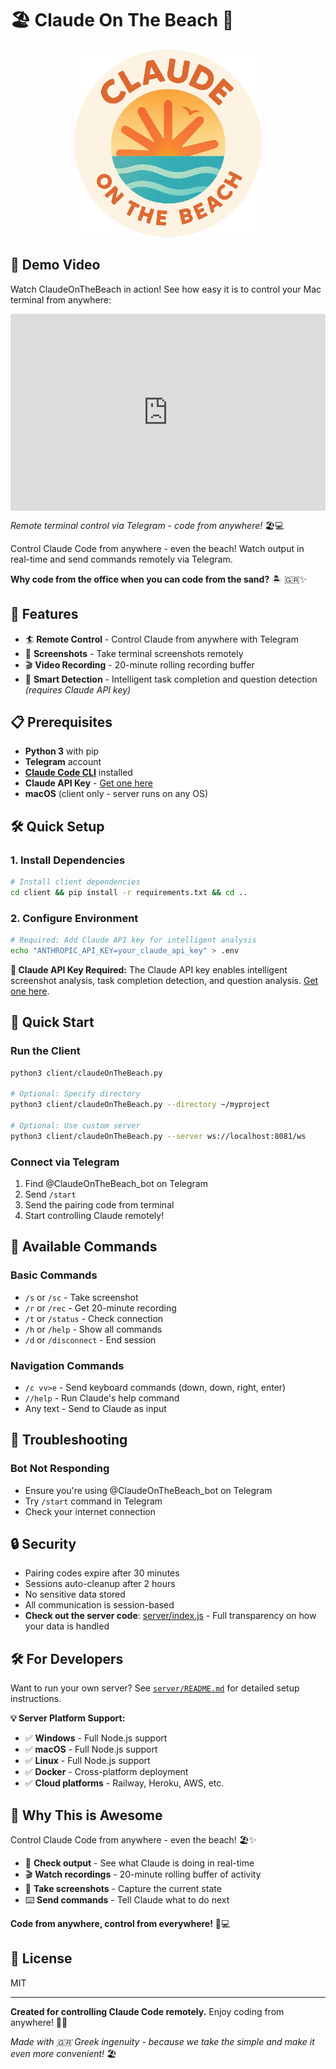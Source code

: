 # 🏖️ Claude On The Beach 🌊

<p align="center">
  <img src="assets/ClaudeOnTheBeach-circle.png" alt="ClaudeOnTheBeach Logo" width="300">
</p>

## 🎥 Demo Video

Watch ClaudeOnTheBeach in action! See how easy it is to control your Mac terminal from anywhere:

<div style="position: relative; padding-bottom: 62.5%; height: 0;"><iframe src="https://www.loom.com/embed/d303677488d648739184a1a84f3adc0a?sid=131b5e6f-b403-46b1-b05b-3d2f8c918948" frameborder="0" webkitallowfullscreen mozallowfullscreen allowfullscreen style="position: absolute; top: 0; left: 0; width: 100%; height: 100%;"></iframe></div>

*Remote terminal control via Telegram - code from anywhere!* 🏖️💻

Control Claude Code from anywhere - even the beach! Watch output in real-time and send commands remotely via Telegram.

**Why code from the office when you can code from the sand?** 🏝️ 🇬🇷✨

## 🌊 Features

- 🏄 **Remote Control** - Control Claude from anywhere with Telegram
- 📸 **Screenshots** - Take terminal screenshots remotely
- 🎬 **Video Recording** - 20-minute rolling recording buffer
- 🧠 **Smart Detection** - Intelligent task completion and question detection *(requires Claude API key)*

## 📋 Prerequisites

- **Python 3** with pip
- **Telegram** account
- **[Claude Code CLI](https://docs.anthropic.com/claude/docs/claude-code)** installed
- **Claude API Key** - [Get one here](https://console.anthropic.com/)
- **macOS** (client only - server runs on any OS)

## 🛠️ Quick Setup

### 1. Install Dependencies
```bash
# Install client dependencies
cd client && pip install -r requirements.txt && cd ..
```

### 2. Configure Environment
```bash
# Required: Add Claude API key for intelligent analysis
echo "ANTHROPIC_API_KEY=your_claude_api_key" > .env
```

**🔑 Claude API Key Required:**
The Claude API key enables intelligent screenshot analysis, task completion detection, and question analysis. [Get one here](https://console.anthropic.com/).

## 🚀 Quick Start

### Run the Client
```bash
python3 client/claudeOnTheBeach.py

# Optional: Specify directory
python3 client/claudeOnTheBeach.py --directory ~/myproject

# Optional: Use custom server
python3 client/claudeOnTheBeach.py --server ws://localhost:8081/ws
```

### Connect via Telegram
1. Find @ClaudeOnTheBeach_bot on Telegram
2. Send `/start`
3. Send the pairing code from terminal
4. Start controlling Claude remotely!

## 📱 Available Commands

### Basic Commands
- `/s` or `/sc` - Take screenshot
- `/r` or `/rec` - Get 20-minute recording
- `/t` or `/status` - Check connection
- `/h` or `/help` - Show all commands
- `/d` or `/disconnect` - End session

### Navigation Commands
- `/c vv>e` - Send keyboard commands (down, down, right, enter)
- `//help` - Run Claude's help command
- Any text - Send to Claude as input





## 🐛 Troubleshooting

### Bot Not Responding
- Ensure you're using @ClaudeOnTheBeach_bot on Telegram
- Try `/start` command in Telegram
- Check your internet connection



## 🔒 Security

- Pairing codes expire after 30 minutes
- Sessions auto-cleanup after 2 hours
- No sensitive data stored
- All communication is session-based
- **Check out the server code**: [server/index.js](server/index.js) - Full transparency on how your data is handled



## 🛠️ For Developers

Want to run your own server? See [`server/README.md`](server/README.md) for detailed setup instructions.

**💡 Server Platform Support:**
- ✅ **Windows** - Full Node.js support
- ✅ **macOS** - Full Node.js support  
- ✅ **Linux** - Full Node.js support
- ✅ **Docker** - Cross-platform deployment
- ✅ **Cloud platforms** - Railway, Heroku, AWS, etc.

## 🎉 Why This is Awesome

Control Claude Code from anywhere - even the beach! 🏖️✨

- 📱 **Check output** - See what Claude is doing in real-time
- 🎬 **Watch recordings** - 20-minute rolling buffer of activity
- 📸 **Take screenshots** - Capture the current state
- ⌨️ **Send commands** - Tell Claude what to do next

**Code from anywhere, control from everywhere!** 📱💻

## 📝 License

MIT

---

**Created for controlling Claude Code remotely.** Enjoy coding from anywhere! 📱✨

*Made with 🇬🇷 Greek ingenuity - because we take the simple and make it even more convenient!* 🏖️